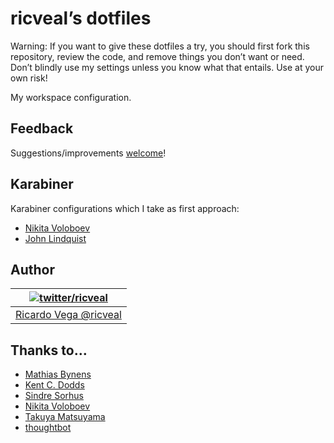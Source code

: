 # ricveal’s dotfiles

Warning: If you want to give these dotfiles a try, you should first fork this
repository, review the code, and remove things you don’t want or need. Don’t
blindly use my settings unless you know what that entails. Use at your own risk!

My workspace configuration.

## Feedback

Suggestions/improvements [welcome](https://github.com/ricveal/dotfiles/issues)!

## Karabiner

Karabiner configurations which I take as first approach:

- [Nikita Voloboev](https://github.com/nikitavoloboev/dotfiles)
- [John Lindquist](https://github.com/johnlindquist/dotfiles)

## Author

| [![twitter/ricveal](https://gravatar.com/avatar/d844917094d11b96a9fab47e5b481ab3?s=70)](http://twitter.com/ricveal 'Follow @ricveal on Twitter') |
| ------------------------------------------------------------------------------------------------------------------------------------------------ |
| [Ricardo Vega @ricveal](https://ricveal.com/)                                                                                                    |

## Thanks to…

- [Mathias Bynens](https://mathiasbynens.be/)
- [Kent C. Dodds](https://kentcdodds.com)
- [Sindre Sorhus](https://sindresorhus.com/)
- [Nikita Voloboev](https://nikitavoloboev.xyz/)
- [Takuya Matsuyama](https://github.com/craftzdog/dotfiles-public)
- [thoughtbot](https://github.com/thoughtbot/dotfiles)
